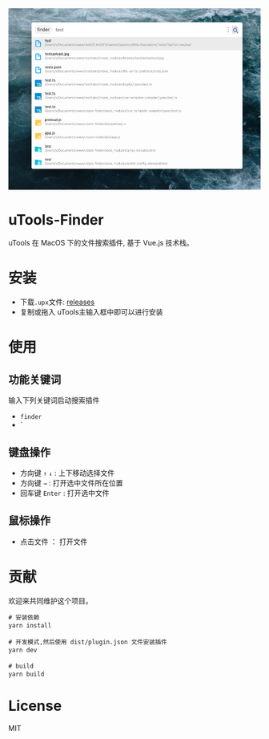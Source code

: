 <div align=center>
<img src="https://raw.githubusercontent.com/jae-jae/uTools-Finder/master/app/screenshot.png"/>
</div>

# uTools-Finder
uTools 在 MacOS 下的文件搜索插件, 基于 Vue.js 技术栈。

# 安装

- 下载`.upx`文件: [releases](https://github.com/jae-jae/uTools-Finder/releases)
- 复制或拖入 uTools主输入框中即可以进行安装

# 使用

## 功能关键词
输入下列关键词启动搜索插件
- `finder`
- \`

## 键盘操作

- 方向键 `↑` `↓` : 上下移动选择文件
- 方向键 `→` : 打开选中文件所在位置
- 回车键 `Enter` : 打开选中文件

## 鼠标操作

- 点击文件 ： 打开文件

# 贡献
欢迎来共同维护这个项目。
```shell
# 安装依赖
yarn install

# 开发模式,然后使用 dist/plugin.json 文件安装插件
yarn dev

# build
yarn build
```

# License

MIT